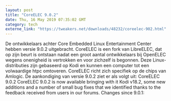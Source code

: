 ```yaml
---
layout: post
title: "CoreELEC 9.0.2"
date: Thu, 16 May 2019 07:35:02 GMT
category: tech
externe_link: "https://tweakers.net/downloads/48232/coreelec-902.html"
---
```


De ontwikkelaars achter Core Embedded Linux Entertainment Center hebben versie 9.0.2 uitgebracht. CoreELEC is een fork van LibreELEC, dat op zijn beurt is ontstaan nadat een groot aantal ontwikkelaars bij OpenELEC wegens onenigheid is vertrokken en voor zichzelf is begonnen. Deze Linux-distributies zijn gebaseerd op Kodi en kunnen een computer tot een volwaardige htpc omtoveren. CoreELEC richt zich specifiek op de chips van Amlogic. De aankondiging van versie 9.0.2 ziet er als volgt uit: CoreELEC 9.0.2 CoreELEC 9.0.2 is now available bringing with it Kodi v18.2, some new additions and a number of small bug fixes that we identified thanks to the feedback received from users in our forums. Changes since 9.0.1:<img src="http://feeds.feedburner.com/~r/tweakers/mixed/~4/9XgUYjrqJDk" height="1" width="1" alt=""/>
